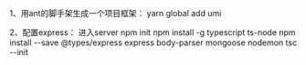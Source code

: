 
1、用ant的脚手架生成一个项目框架：
yarn global add umi

2、配置express：
进入server
npm init
npm install -g typescript ts-node
npm install --save @types/express express body-parser mongoose nodemon
tsc --init